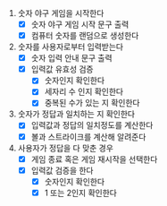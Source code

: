 1. 숫자 야구 게임을 시작한다
   - [x] 숫자 야구 게임 시작 문구 출력
   - [x] 컴퓨터 숫자를 랜덤으로 생성한다
2. 숫자를 사용자로부터 입력받는다
   - [x] 숫자 입력 안내 문구 출력
   - [x] 입력값 유효성 검증
     - [x] 숫자인지 확인한다
     - [x] 세자리 수 인지 확인한다
     - [x] 중복된 수가 있는 지 확인한다
3. 숫자가 정답과 일치하는 지 확인한다
   - [x] 입력값과 정답의 일치정도를 계산한다
   - [x] 볼과 스트라이크를 계산해 알려준다
4. 사용자가 정답을 다 맞춘 경우
   - [x] 게임 종료 혹은 게임 재시작을 선택한다
   - [x] 입력값 검증을 한다
     - [x] 숫자인지 확인한다
     - [x] 1 또는 2인지 확인한다

